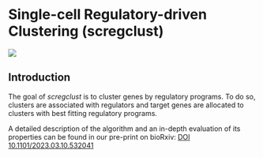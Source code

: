 # Single-cell Regulatory-driven Clustering (scregclust)

<!-- badges: start -->

<!-- badges: end -->

![](overview_fig1A_bg.png)

## Introduction

The goal of *scregclust* is to cluster genes by regulatory programs. To do so, clusters are associated with regulators and target genes are allocated to clusters with best fitting regulatory programs.

A detailed description of the algorithm and an in-depth evaluation of its properties can be found in our pre-print on bioRxiv: [DOI 10.1101/2023.03.10.532041](https://doi.org/10.1101/2023.03.10.532041 "Reconstructing the regulatory programs underlying the phenotypic plasticity of neural cancers")
